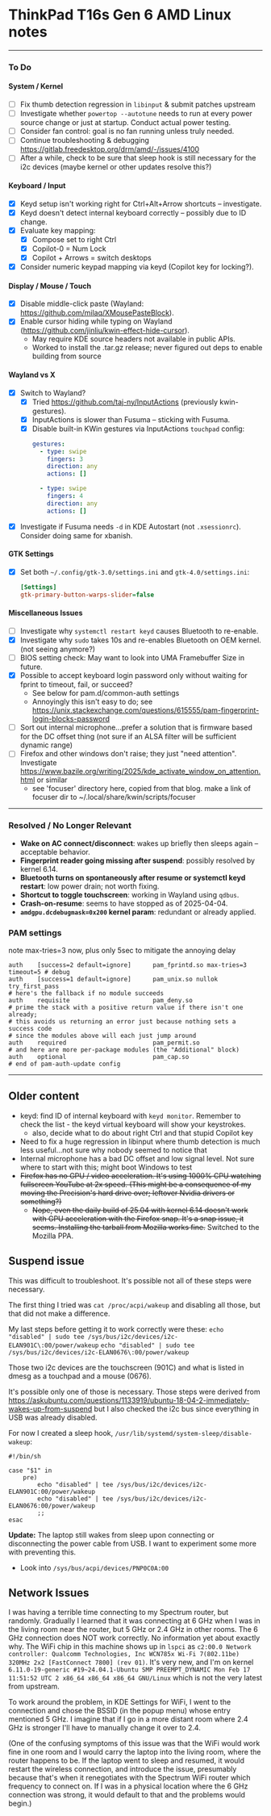 # ThinkPad T16s Gen 6 AMD Linux notes
---

### To Do

#### System / Kernel
- [ ] Fix thumb detection regression in `libinput` & submit patches upstream
- [ ] Investigate whether `powertop --autotune` needs to run at every power source change or just at startup. Conduct actual power testing.
- [ ] Consider fan control: goal is no fan running unless truly needed.
- [ ] Continue troubleshooting & debugging https://gitlab.freedesktop.org/drm/amd/-/issues/4100
- [ ] After a while, check to be sure that sleep hook is still necessary for the i2c devices (maybe kernel or other updates resolve this?)

#### Keyboard / Input
- [x] Keyd setup isn't working right for Ctrl+Alt+Arrow shortcuts – investigate.
- [x] Keyd doesn't detect internal keyboard correctly – possibly due to ID change.
- [x] Evaluate key mapping:
  - [x] Compose set to right Ctrl
  - [x] Copilot-0 = Num Lock
  - [x] Copilot + Arrows = switch desktops
- [x] Consider numeric keypad mapping via keyd (Copilot key for locking?).

#### Display / Mouse / Touch
- [x] Disable middle-click paste (Wayland: https://github.com/milaq/XMousePasteBlock).
- [x] Enable cursor hiding while typing on Wayland (https://github.com/jinliu/kwin-effect-hide-cursor).
  - May require KDE source headers not available in public APIs.
  - Worked to install the .tar.gz release; never figured out deps to enable building from source

#### Wayland vs X
- [x] Switch to Wayland?
  - [x] Tried https://github.com/taj-ny/InputActions (previously kwin-gestures).
  - [x] InputActions is slower than Fusuma – sticking with Fusuma.
  - [x] Disable built-in KWin gestures via InputActions `touchpad` config:
    ```yaml
    gestures:
      - type: swipe
        fingers: 3
        direction: any
        actions: []

      - type: swipe
        fingers: 4
        direction: any
        actions: []
    ```

- [x] Investigate if Fusuma needs `-d` in KDE Autostart (not `.xsessionrc`). Consider doing same for xbanish.

#### GTK Settings
- [x] Set both `~/.config/gtk-3.0/settings.ini` and `gtk-4.0/settings.ini`:
    ```ini
    [Settings]
    gtk-primary-button-warps-slider=false
    ```

#### Miscellaneous Issues
- [ ] Investigate why `systemctl restart keyd` causes Bluetooth to re-enable.
- [x] Investigate why `sudo` takes 10s and re-enables Bluetooth on OEM kernel. (not seeing anymore?)
- [ ] BIOS setting check: May want to look into UMA Framebuffer Size in future.
- [x] Possible to accept keyboard login password only without waiting for fprint to timeout, fail, or succeed?
  - See below for pam.d/common-auth settings
  - Annoyingly this isn't easy to do; see https://unix.stackexchange.com/questions/615555/pam-fingerprint-login-blocks-password
- [ ] Sort out internal microphone...prefer a solution that is firmware based for the DC offset thing (not sure if an ALSA filter will be sufficient dynamic range)
- [ ] Firefox and other windows don't raise; they just "need attention". Investigate https://www.bazile.org/writing/2025/kde_activate_window_on_attention.html or similar
  - see 'focuser' directory here, copied from that blog. make a link of focuser dir to ~/.local/share/kwin/scripts/focuser
---
### Resolved / No Longer Relevant
- **Wake on AC connect/disconnect**: wakes up briefly then sleeps again – acceptable behavior.
- **Fingerprint reader going missing after suspend**: possibly resolved by kernel 6.14.
- **Bluetooth turns on spontaneously after resume or systemctl keyd restart**: low power drain; not worth fixing.
- **Shortcut to toggle touchscreen**: working in Wayland using `qdbus`.
- **Crash-on-resume**: seems to have stopped as of 2025-04-04.
- **`amdgpu.dcdebugmask=0x200` kernel param**: redundant or already applied.

### PAM settings
note max-tries=3 now, plus only 5sec to mitigate the annoying delay
```
auth    [success=2 default=ignore]      pam_fprintd.so max-tries=3 timeout=5 # debug
auth    [success=1 default=ignore]      pam_unix.so nullok try_first_pass
# here's the fallback if no module succeeds
auth    requisite                       pam_deny.so
# prime the stack with a positive return value if there isn't one already;
# this avoids us returning an error just because nothing sets a success code
# since the modules above will each just jump around
auth    required                        pam_permit.so
# and here are more per-package modules (the "Additional" block)
auth    optional                        pam_cap.so 
# end of pam-auth-update config
```

---

## Older content

- keyd: find ID of internal keyboard with `keyd monitor`. Remember to check the list - the keyd virtual keyboard will show your keystrokes.
  - also, decide what to do about right Ctrl and that stupid Copilot key
- Need to fix a huge regression in libinput where thumb detection is much less useful...not sure why nobody seemed to notice that
- Internal microphone has a bad DC offset and low signal level. Not sure where to start with this; might boot Windows to test
- ~~Firefox has no GPU / video acceleration. It's using 1000% CPU watching fullscreen YouTube at 2x speed. (This might be a consequence of my moving the Precision's hard drive over; leftover Nvidia drivers or something?)~~
  - ~~Nope, even the daily build of 25.04 with kernel 6.14 doesn't work with GPU acceleration with the Firefox snap. It's a snap issue, it seems. Installing the tarball from Mozilla works fine.~~ Switched to the Mozilla PPA.

## Suspend issue
This was difficult to troubleshoot. It's possible not all of these steps were necessary.

The first thing I tried was `cat /proc/acpi/wakeup` and disabling all those, but that did not make a difference.

My last steps before getting it to work correctly were these:
`echo "disabled" | sudo tee /sys/bus/i2c/devices/i2c-ELAN901C\:00/power/wakeup`
`echo "disabled" | sudo tee /sys/bus/i2c/devices/i2c-ELAN0676\:00/power/wakeup`

Those two i2c devices are the touchscreen (901C) and what is listed in dmesg as a touchpad and a mouse (0676).

It's possible only one of those is necessary. Those steps were derived from https://askubuntu.com/questions/1133919/ubuntu-18-04-2-immediately-wakes-up-from-suspend but I also checked the i2c bus since everything in USB was already disabled.

For now I created a sleep hook, `/usr/lib/systemd/system-sleep/disable-wakeup`:

```
#!/bin/sh

case "$1" in
    pre)
        echo "disabled" | tee /sys/bus/i2c/devices/i2c-ELAN901C:00/power/wakeup
        echo "disabled" | tee /sys/bus/i2c/devices/i2c-ELAN0676:00/power/wakeup
        ;;
esac
```

**Update:** The laptop still wakes from sleep upon connecting or disconnecting the power cable from USB. I want to experiment some more with preventing this.
- Look into `/sys/bus/acpi/devices/PNP0C0A:00`

## Network Issues

I was having a terrible time connecting to my Spectrum router, but randomly. Gradually I learned that it was connecting at 6 GHz when I was in the living room near the router, but 5 GHz or 2.4 GHz in other rooms. The 6 GHz connection does NOT work correctly. No information yet about exactly why. The WiFi chip in this machine shows up in `lspci` as `c2:00.0 Network controller: Qualcomm Technologies, Inc WCN785x Wi-Fi 7(802.11be) 320MHz 2x2 [FastConnect 7800] (rev 01)`. It's very new, and I'm on kernel `6.11.0-19-generic #19~24.04.1-Ubuntu SMP PREEMPT_DYNAMIC Mon Feb 17 11:51:52 UTC 2 x86_64 x86_64 x86_64 GNU/Linux` which is not the very latest from upstream.

To work around the problem, in KDE Settings for WiFi, I went to the connection and chose the BSSID (in the popup menu) whose entry mentioned 5 GHz. I imagine that if I go in a more distant room where 2.4 GHz is stronger I'll have to manually change it over to 2.4.

(One of the confusing symptoms of this issue was that the WiFi would work fine in one room and I would carry the laptop into the living room, where the router happens to be. If the laptop went to sleep and resumed, it would restart the wireless connection, and introduce the issue, presumably because that's when it renegotiates with the Spectrum WiFi router which frequency to connect on. If I was in a physical location where the 6 GHz connection was strong, it would default to that and the problems would begin.)

